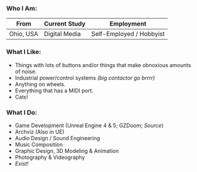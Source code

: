 ### Who I Am:
| From | Current Study | Employment
| --- | --- | --- |
| Ohio, USA | Digital Media | Self-Employed / Hobbyist |

### What I Like:
* Things with lots of buttons and/or things that make obnoxious amounts of noise.
* Industrial power/control systems *(big contactor go brrrr)*
* Anything on wheels.
* Everything that has a MIDI port.
* Cats!

### What I Do:
* Game Development (Unreal Engine 4 & 5; GZDoom; *Source*)
* Archviz (Also in UE)
* Audio Design / Sound Engineering
* Music Composition
* Graphic Design, 3D Modeling & Animation
* Photography & Videography
* *Exist!*
